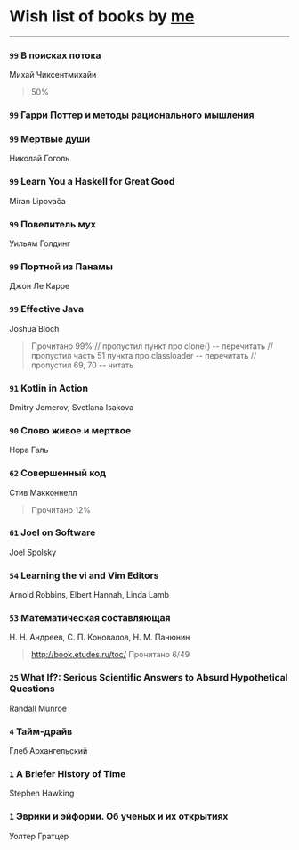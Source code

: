 # Wish list of books by [me](http://www.knigopis.com/#/me/books?u=uJ7AN6q0Bl)
---

### `99` В поисках потока
Михай Чиксентмихайи
> 50%

### `99` Гарри Поттер и методы рационального мышления

### `99` Мертвые души
Николай Гоголь

### `99` Learn You a Haskell for Great Good
Miran Lipovača

### `99` Повелитель мух
Уильям Голдинг

### `99` Портной из Панамы
Джон Ле Карре

### `99` Effective Java
Joshua Bloch
> Прочитано 99%
> // пропустил пункт про clone() -- перечитать
> // пропустил часть 51 пункта про classloader -- перечитать
> // пропустил 69, 70 -- читать

### `91` Kotlin in Action
Dmitry Jemerov, Svetlana Isakova

### `90` Слово живое и мертвое
Нора Галь

### `62` Совершенный код
Стив Макконнелл
> Прочитано 12%

### `61` Joel on Software
Joel Spolsky

### `54` Learning the vi and Vim Editors
Arnold Robbins, Elbert Hannah, Linda Lamb

### `53` Математическая составляющая
Н. Н. Андреев, С. П. Коновалов, Н. М. Панюнин
> http://book.etudes.ru/toc/
> Прочитано 6/49

### `25` What If?: Serious Scientific Answers to Absurd Hypothetical Questions
Randall Munroe

### `4` Тайм-драйв
Глеб Архангельский

### `1` A Briefer History of Time
Stephen Hawking

### `1` Эврики и эйфории. Об ученых и их открытиях
Уолтер Гратцер

